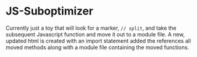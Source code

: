 # JS-Suboptimizer

Currently just a toy that will look for a marker, `// split`, and take the subsequent Javascript function and move it out
to a module file.  A new, updated html is created with an import statement added the references all moved methods along with
a module file containing the moved functions.